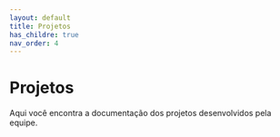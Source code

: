```yaml
---
layout: default
title: Projetos
has_childre: true
nav_order: 4
---
```


# Projetos
 Aqui você encontra a documentação dos projetos desenvolvidos pela equipe.